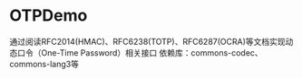# OTPDemo
通过阅读RFC2014(HMAC)、RFC6238(TOTP)、RFC6287(OCRA)等文档实现动态口令（One-Time Password）相关接口
依赖库：commons-codec、commons-lang3等
